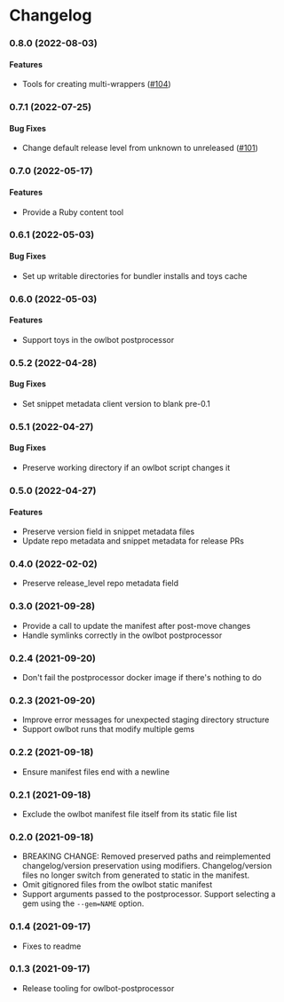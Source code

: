 # Changelog

### 0.8.0 (2022-08-03)

#### Features

* Tools for creating multi-wrappers ([#104](https://github.com/googleapis/ruby-common-tools/issues/104)) 

### 0.7.1 (2022-07-25)

#### Bug Fixes

* Change default release level from unknown to unreleased ([#101](https://github.com/googleapis/ruby-common-tools/issues/101)) 

### 0.7.0 (2022-05-17)

#### Features

* Provide a Ruby content tool

### 0.6.1 (2022-05-03)

#### Bug Fixes

* Set up writable directories for bundler installs and toys cache

### 0.6.0 (2022-05-03)

#### Features

* Support toys in the owlbot postprocessor

### 0.5.2 (2022-04-28)

#### Bug Fixes

* Set snippet metadata client version to blank pre-0.1

### 0.5.1 (2022-04-27)

#### Bug Fixes

* Preserve working directory if an owlbot script changes it

### 0.5.0 (2022-04-27)

#### Features

* Preserve version field in snippet metadata files
* Update repo metadata and snippet metadata for release PRs

### 0.4.0 (2022-02-02)

* Preserve release_level repo metadata field

### 0.3.0 (2021-09-28)

* Provide a call to update the manifest after post-move changes
* Handle symlinks correctly in the owlbot postprocessor

### 0.2.4 (2021-09-20)

* Don't fail the postprocessor docker image if there's nothing to do

### 0.2.3 (2021-09-20)

* Improve error messages for unexpected staging directory structure
* Support owlbot runs that modify multiple gems

### 0.2.2 (2021-09-18)

* Ensure manifest files end with a newline

### 0.2.1 (2021-09-18)

* Exclude the owlbot manifest file itself from its static file list

### 0.2.0 (2021-09-18)

* BREAKING CHANGE: Removed preserved paths and reimplemented changelog/version preservation using modifiers. Changelog/version files no longer switch from generated to static in the manifest.
* Omit gitignored files from the owlbot static manifest
* Support arguments passed to the postprocessor. Support selecting a gem using the `--gem=NAME` option.

### 0.1.4 (2021-09-17)

* Fixes to readme

### 0.1.3 (2021-09-17)

* Release tooling for owlbot-postprocessor
